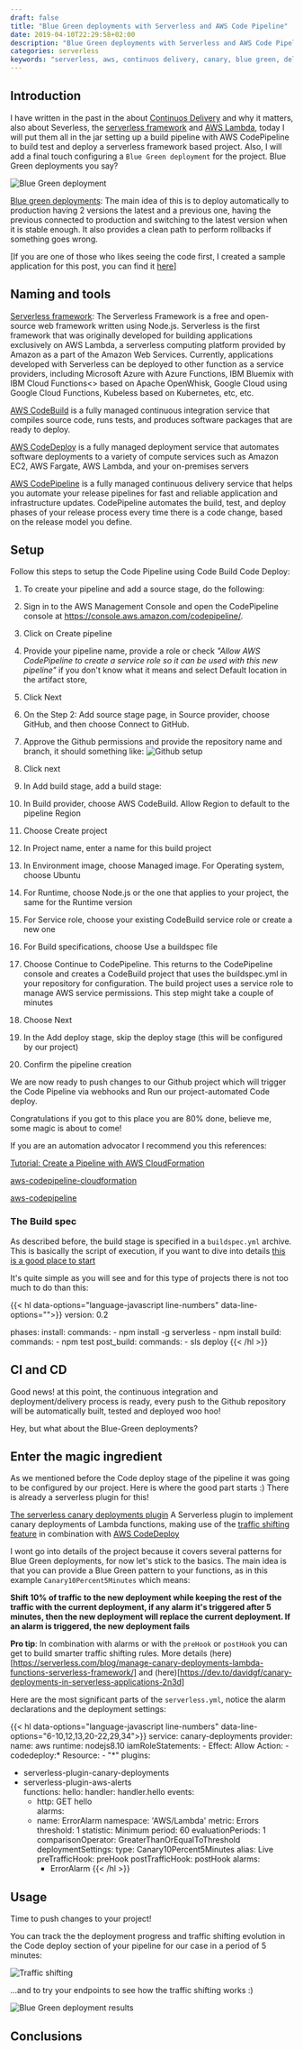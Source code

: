 ```yaml
---
draft: false
title: "Blue Green deployments with Serverless and AWS Code Pipeline"
date: 2019-04-10T22:29:58+02:00
description: "Blue Green deployments with Serverless and AWS Code Pipeline"
categories: serverless
keywords: "serverless, aws, continuos delivery, canary, blue green, deloyment"
---
```


## Introduction

I have written in the past in the about [Continuos Delivery](/continuous-delivery-and-why-it-matters/) and why it matters, also about Severless, the [serverless framework](https://serverless.com/) and [AWS Lambda](https://aws.amazon.com/lambda/), today I will put them all in the jar setting up a build pipeline with AWS CodePipeline to build test and deploy a serverless framework based project. Also, I will add a final touch configuring a `Blue Green deployment` for the project. Blue Green deployments you say?

![Blue Green deployment](https://martinfowler.com/bliki/images/blueGreenDeployment/blue_green_deployments.png)

[Blue green deployments](https://martinfowler.com/bliki/BlueGreenDeployment.html): The main idea of this is to deploy automatically to production having 2 versions the latest and a previous one, having the previous connected to production and switching to the latest version when it is stable enough. It also provides a clean path to perform rollbacks if something goes wrong.

[If you are one of those who likes seeing the code first, I created a sample application for this post, you can find it [here](https://github.com/ccverak/serverless-code-pipeline-cicd-demo)]

## Naming and tools

[Serverless framework](https://serverless.com/): The Serverless Framework is a free and open-source web framework written using Node.js. Serverless is the first framework that was originally developed for building applications exclusively on AWS Lambda, a serverless computing platform provided by Amazon as a part of the Amazon Web Services. Currently, applications developed with Serverless can be deployed to other function as a service providers, including Microsoft Azure with Azure Functions, IBM Bluemix with IBM Cloud Functions<> based on Apache OpenWhisk, Google Cloud using Google Cloud Functions, Kubeless based on Kubernetes, etc, etc.

[AWS CodeBuild](https://aws.amazon.com/codebuild/) is a fully managed continuous integration service that compiles source code, runs tests, and produces software packages that are ready to deploy.

[AWS CodeDeploy](https://aws.amazon.com/codedeploy/) is a fully managed deployment service that automates software deployments to a variety of compute services such as Amazon EC2, AWS Fargate, AWS Lambda, and your on-premises servers

[AWS CodePipeline](https://aws.amazon.com/codepipeline/) is a fully managed continuous delivery service that helps you automate your release pipelines for fast and reliable application and infrastructure updates. CodePipeline automates the build, test, and deploy phases of your release process every time there is a code change, based on the release model you define. 

## Setup

Follow this steps to setup the Code Pipeline using Code Build Code Deploy:

1. To create your pipeline and add a source stage, do the following:

  1. Sign in to the AWS Management Console and open the CodePipeline console at https://console.aws.amazon.com/codepipeline/.
  2. Click on Create pipeline
  3. Provide your pipeline name, provide a role or check *"Allow AWS CodePipeline to create a service role so it can be used with this new pipeline"* if you don't know what it means and select Default location in the artifact store, 
  4. Click Next
  5. On the Step 2: Add source stage page, in Source provider, choose GitHub, and then choose Connect to GitHub.
  6. Approve the Github permissions and provide the repository name and branch, it should something like:
    ![Github setup](images/github-setup-code-pipeline.png)
  7. Click next

2. In Add build stage, add a build stage:

  1. In Build provider, choose AWS CodeBuild. Allow Region to default to the pipeline Region
  2. Choose Create project
  3. In Project name, enter a name for this build project
  4. In Environment image, choose Managed image. For Operating system, choose Ubuntu
  5. For Runtime, choose Node.js or the one that applies to your project, the same for the Runtime version
  6. For Service role, choose your existing CodeBuild service role or create a new one
  9. For Build specifications, choose Use a buildspec file
  10. Choose Continue to CodePipeline. This returns to the CodePipeline console and creates a CodeBuild project that uses the buildspec.yml in your repository for configuration. The build project uses a service role to manage AWS service permissions. This step might take a couple of minutes
  11. Choose Next

3. In the Add deploy stage, skip the deploy stage (this will be configured by our project)
4. Confirm the pipeline creation

We are now ready to push changes to our Github project which will trigger the Code Pipeline via webhooks and Run our project-automated Code deploy.

Congratulations if you got to this place you are 80% done, believe me, some magic is about to come!

If you are an automation advocator I recommend you this references:

[Tutorial: Create a Pipeline with AWS CloudFormation](https://docs.aws.amazon.com/codepipeline/latest/userguide/tutorials-cloudformation.html)

[aws-codepipeline-cloudformation](https://github.com/mozilla-iam/aws-codepipeline-cloudformation)

[aws-codepipeline](https://www.terraform.io/docs/providers/aws/r/codepipeline.html)


### The Build spec

As described before, the build stage is specified in a `buildspec.yml` archive. This is basically the script of execution, if you want to dive into details [this is a good place to start](https://docs.aws.amazon.com/codebuild/latest/userguide/build-spec-ref.html)

It's quite simple as you will see and for this type of projects there is not too much to do than this:

{{< hl data-options="language-javascript line-numbers" data-line-options="">}}
version: 0.2

phases:
  install:
    commands:
      - npm install -g serverless
      - npm install
  build:
    commands:
      - npm test
  post_build:
    commands:
      - sls deploy
{{< /hl >}}

## CI and CD

Good news! at this point, the continuous integration and deployment/delivery process is ready, every push to the Github repository will be automatically built, tested and deployed woo hoo!

Hey, but what about the Blue-Green deployments?

## Enter the magic ingredient

As we mentioned before the Code deploy stage of the pipeline it was going to be configured by our project. Here is where the good part starts :) There is already a serverless plugin for this!

[The serverless canary deployments plugin](https://www.npmjs.com/package/serverless-plugin-canary-deployments) A Serverless plugin to implement canary deployments of Lambda functions, making use of the [traffic shifting feature](https://docs.aws.amazon.com/lambda/latest/dg/lambda-traffic-shifting-using-aliases.html) in combination with [AWS CodeDeploy](https://docs.aws.amazon.com/lambda/latest/dg/automating-updates-to-serverless-apps.html)

I wont go into details of the project because it covers several patterns for Blue Green deployments, for now let's stick to the basics.
The main idea is that you can provide a Blue Green pattern to your functions, as in this example `Canary10Percent5Minutes` which means:

**Shift 10% of traffic to the new deployment while keeping the rest of the traffic with the current deployment, if any alarm it's triggered after 5 minutes, then the new deployment will replace the current deployment. If an alarm is triggered, the new deployment fails**

**Pro tip**: In combination with alarms or with the `preHook` or `postHook` you can get to build smarter traffic shifting rules. More details (here)[https://serverless.com/blog/manage-canary-deployments-lambda-functions-serverless-framework/] and (here)[https://dev.to/davidgf/canary-deployments-in-serverless-applications-2n3d]

Here are the most significant parts of the `serverless.yml`, notice the alarm declarations and the deployment settings:

{{< hl data-options="language-javascript line-numbers" data-line-options="6-10,12,13,20-22,29,34">}}
service: canary-deployments
provider:
  name: aws
  runtime: nodejs8.10
  iamRoleStatements:
    - Effect: Allow
      Action:
        - codedeploy:*
      Resource:
        - "*"
plugins:
  - serverless-plugin-canary-deployments
  - serverless-plugin-aws-alerts       
functions:
  hello:
    handler: handler.hello
    events:
      - http: GET hello  
    alarms:
      - name: ErrorAlarm
        namespace: 'AWS/Lambda'
        metric: Errors
        threshold: 1
        statistic: Minimum
        period: 60
        evaluationPeriods: 1
        comparisonOperator: GreaterThanOrEqualToThreshold
    deploymentSettings:
      type: Canary10Percent5Minutes
      alias: Live
      preTrafficHook: preHook
      postTrafficHook: postHook
      alarms:
        - ErrorAlarm
{{< /hl >}}

## Usage

Time to push changes to your project!

You can track the the deployment progress and traffic shifting evolution in the Code deploy section of your pipeline for our case in a period of 5 minutes:

![Traffic shifting](images/traffic-shifting.png)

...and to try your endpoints to see how the traffic shifting works :)


![Blue Green deployment results](images/bluegreen.png)

## Conclusions



